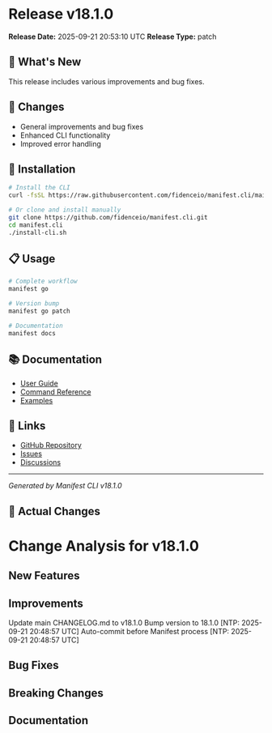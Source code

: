 # Release v18.1.0

**Release Date:** 2025-09-21 20:53:10 UTC
**Release Type:** patch

## 🎯 What's New

This release includes various improvements and bug fixes.

## 🔧 Changes

- General improvements and bug fixes
- Enhanced CLI functionality
- Improved error handling

## 🚀 Installation

```bash
# Install the CLI
curl -fsSL https://raw.githubusercontent.com/fidenceio/manifest.cli/main/install-cli.sh | bash

# Or clone and install manually
git clone https://github.com/fidenceio/manifest.cli.git
cd manifest.cli
./install-cli.sh
```

## 📋 Usage

```bash
# Complete workflow
manifest go

# Version bump
manifest go patch

# Documentation
manifest docs
```

## 📚 Documentation

- [User Guide](docs/USER_GUIDE.md)
- [Command Reference](docs/COMMAND_REFERENCE.md)
- [Examples](docs/EXAMPLES.md)

## 🔗 Links

- [GitHub Repository](https://github.com/fidenceio/fidenceio.manifest.cli)
- [Issues](https://github.com/fidenceio/fidenceio.manifest.cli/issues)
- [Discussions](https://github.com/fidenceio/fidenceio.manifest.cli/discussions)

---
*Generated by Manifest CLI v18.1.0*

## 🔧 Actual Changes

# Change Analysis for v18.1.0

## New Features


## Improvements
Update main CHANGELOG.md to v18.1.0
Bump version to 18.1.0 [NTP: 2025-09-21 20:48:57 UTC]
Auto-commit before Manifest process [NTP: 2025-09-21 20:48:57 UTC]

## Bug Fixes


## Breaking Changes


## Documentation

